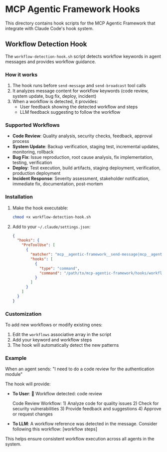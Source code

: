 # MCP Agentic Framework Hooks

This directory contains hook scripts for the MCP Agentic Framework that integrate with Claude Code's hook system.

## Workflow Detection Hook

The `workflow-detection-hook.sh` script detects workflow keywords in agent messages and provides workflow guidance.

### How it works

1. The hook runs before `send-message` and `send-broadcast` tool calls
2. It analyzes message content for workflow keywords (code review, system update, bug fix, deploy, incident)
3. When a workflow is detected, it provides:
   - User feedback showing the detected workflow and steps
   - LLM feedback suggesting to follow the workflow

### Supported Workflows

- **Code Review**: Quality analysis, security checks, feedback, approval process
- **System Update**: Backup verification, staging test, incremental updates, monitoring, rollback
- **Bug Fix**: Issue reproduction, root cause analysis, fix implementation, testing, verification
- **Deploy**: Test execution, build artifacts, staging deployment, verification, production deployment
- **Incident Response**: Severity assessment, stakeholder notification, immediate fix, documentation, post-mortem

### Installation

1. Make the hook executable:
   ```bash
   chmod +x workflow-detection-hook.sh
   ```

2. Add to your `~/.claude/settings.json`:
   ```json
   {
     "hooks": {
       "PreToolUse": [
         {
           "matcher": "mcp__agentic-framework__send-message|mcp__agentic-framework__send-broadcast",
           "hooks": [
             {
               "type": "command",
               "command": "/path/to/mcp-agentic-framework/hooks/workflow-detection-hook.sh"
             }
           ]
         }
       ]
     }
   }
   ```

### Customization

To add new workflows or modify existing ones:

1. Edit the `workflows` associative array in the script
2. Add your keyword and workflow steps
3. The hook will automatically detect the new patterns

### Example

When an agent sends: "I need to do a code review for the authentication module"

The hook will provide:
- **To User**: 🔗 Workflow detected: code review
  
  Code Review Workflow: 1) Analyze code for quality issues 2) Check for security vulnerabilities 3) Provide feedback and suggestions 4) Approve or request changes

- **To LLM**: A workflow reference was detected in the message. Consider following this workflow: [workflow steps]

This helps ensure consistent workflow execution across all agents in the system.